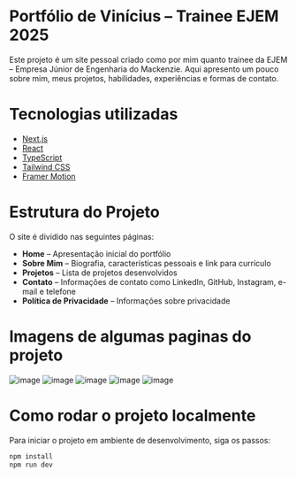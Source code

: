 # Portfólio de Vinícius – Trainee EJEM 2025

Este projeto é um site pessoal criado como por mim quanto trainee da EJEM – Empresa Júnior de Engenharia do Mackenzie. Aqui apresento um pouco sobre mim, meus projetos, habilidades, experiências e formas de contato.

# Tecnologias utilizadas

- [Next.js](https://nextjs.org/)
- [React](https://reactjs.org/)
- [TypeScript](https://www.typescriptlang.org/)
- [Tailwind CSS](https://tailwindcss.com/)
- [Framer Motion](https://www.framer.com/motion/)

# Estrutura do Projeto

O site é dividido nas seguintes páginas:

- **Home** – Apresentação inicial do portfólio  
- **Sobre Mim** – Biografia, características pessoais e link para currículo  
- **Projetos** – Lista de projetos desenvolvidos  
- **Contato** – Informações de contato como LinkedIn, GitHub, Instagram, e-mail e telefone  
- **Política de Privacidade** – Informações sobre privacidade  

# Imagens de algumas paginas do projeto

![image](https://github.com/user-attachments/assets/8bb2e5a0-1629-45ff-964d-2e344457b68e)
![image](https://github.com/user-attachments/assets/16fb6447-ef55-4d25-b2d9-ff3afbae800b)
![image](https://github.com/user-attachments/assets/55db0183-a64e-4503-b3d2-35dd72154b2b)
![image](https://github.com/user-attachments/assets/8672afda-9839-4367-a78c-cbc7856e05c3)
![image](https://github.com/user-attachments/assets/fb2bea9a-f9b1-48ee-85e7-6e40701d5a16)

# Como rodar o projeto localmente

Para iniciar o projeto em ambiente de desenvolvimento, siga os passos:

```bash
npm install
npm run dev
